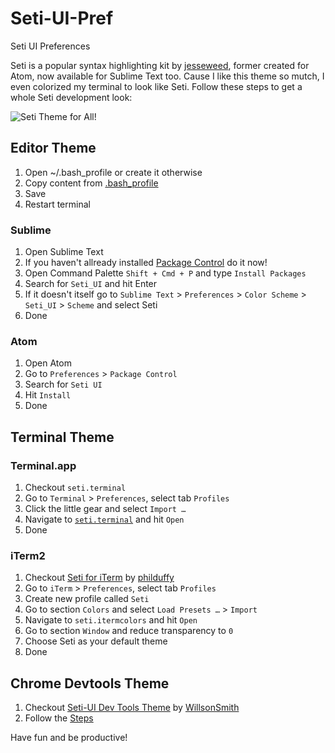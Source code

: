 # Seti-UI-Pref
Seti UI Preferences

Seti is a popular syntax highlighting kit by [jesseweed](https://github.com/jesseweed/seti-syntax), former created for Atom, now available for Sublime Text too.
Cause I like this theme so mutch, I even colorized my terminal to look like Seti.
Follow these steps to get a whole Seti development look:

![Seti Theme for All!](https://cloud.githubusercontent.com/assets/1252204/6903017/ce9e3fce-d717-11e4-9a55-ca74d1876844.png)

## Editor Theme

1. Open ~/.bash_profile or create it otherwise
2. Copy content from [.bash_profile](https://github.com/Dangoo/seti-ui-pref/blob/master/.bash_profile)
3. Save
4. Restart terminal

### Sublime

1. Open Sublime Text
2. If you haven't allready installed [Package Control](https://packagecontrol.io/installation) do it now!
3. Open Command Palette `Shift + Cmd + P` and type `Install Packages`
4. Search for `Seti_UI` and hit Enter
5. If it doesn't itself go to `Sublime Text` > `Preferences` > `Color Scheme` > `Seti_UI` > `Scheme` and select Seti
6. Done


### Atom

1. Open Atom
2. Go to `Preferences` > `Package Control`
3. Search for `Seti UI`
4. Hit `Install`
5. Done

## Terminal Theme
### Terminal.app

1. Checkout `seti.terminal`
2. Go to `Terminal` > `Preferences`, select tab `Profiles`
3. Click the little gear and select `Import …`
4. Navigate to [`seti.terminal`](https://github.com/Dangoo/seti-ui-pref/blob/master/.bash_profile) and hit `Open`
5. Done


### iTerm2

1. Checkout [Seti for iTerm](https://github.com/philduffy/seti-iterm) by [philduffy](https://github.com/philduffy)
2. Go to `iTerm` > `Preferences`, select tab `Profiles`
3. Create new profile called `Seti`
4. Go to section `Colors` and select `Load Presets …` > `Import`
5. Navigate to `seti.itermcolors` and hit `Open`
6. Go to section `Window` and reduce transparency to `0`
7. Choose Seti as your default theme
8. Done


## Chrome Devtools Theme

1. Checkout [Seti-UI Dev Tools Theme](https://github.com/WillsonSmith/seti-ui-chrome-dev-tools) by [WillsonSmith](https://github.com/WillsonSmith/seti-ui-chrome-dev-tools)
2. Follow the [Steps](https://github.com/WillsonSmith/seti-ui-chrome-dev-tools#user-content-getting-started)


Have fun and be productive!
